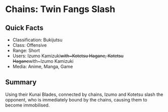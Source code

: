 # Chains: Twin Fangs Slash

## Quick Facts
- Classification: Bukijutsu
- Class: Offensive
- Range: Short
- Users: Izumo Kamizuki~~with~Kotetsu Hagane, Kotetsu Hagane~~with~Izumo Kamizuki
- Media: Anime, Manga, Game

## Summary
Using their Kunai Blades, connected by chains, Izumo and Kotetsu slash the opponent, who is immediately bound by the chains, causing them to become immobilised.
